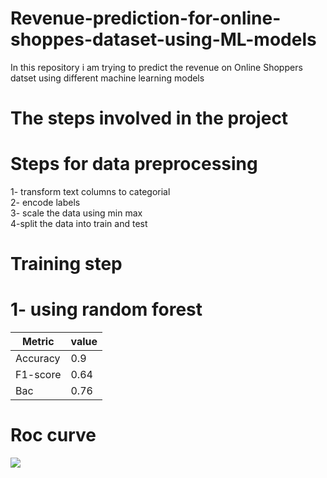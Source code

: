 # Revenue-prediction-for-online-shoppes-dataset-using-ML-models

In this repository i am trying to predict the revenue on Online Shoppers datset
using different machine learning models 

# The steps involved in the project

# Steps for data preprocessing

1- transform text columns to categorial <br/>
2- encode labels <br/>
3- scale the data using min max<br/>
4-split the data into train and test<br/>


# Training step

# 1- using random forest
| Metric        | value         |
| ------------- | ------------- |
| Accuracy      | 0.9           |
| F1-score      | 0.64          |
| Bac           | 0.76          |

# Roc curve
![](Image/face.gif)

